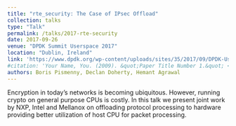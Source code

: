 ```yaml
---
title: "rte_security: The Case of IPsec Offload"
collection: talks
type: "Talk"
permalink: /talks/2017-rte-security
date: 2017-09-26
venue: "DPDK Summit Userspace 2017"
location: "Dublin, Ireland"
link: 'https://www.dpdk.org/wp-content/uploads/sites/35/2017/09/DPDK-Userspace2017-Day1-9-security-presentation.pdf'
#citation: 'Your Name, You. (2009). &quot;Paper Title Number 1.&quot; <i>Journal 1</i>. 1(1).'
authors: Boris Pismenny, Declan Doherty, Hemant Agrawal
---
```


Encryption in today’s networks is becoming ubiquitous. However, running crypto
on general purpose CPUs is costly. In this talk we present joint work by NXP,
Intel and Mellanox on offloading protocol processing to hardware providing
better utilization of host CPU for packet processing.
